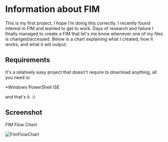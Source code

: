 # Information about FIM 

This is my first project, I hope I'm doing this correctly. I recently found interest in FIM and wanted to get to work. Days of research and failure I finally managed to create a FIM that let's me know whenever one of my files is changed/accessed. Below is a chart explaining what I created, how it works, and what it will output.


## Requirements  
It's a relatively easy project that doesn't require to download anything, all you need is: 

*Windows PowerShell ISE

and that's it. :)





## Screenshot ##

*FIM Flow Chart*

![FimFlowChart](https://user-images.githubusercontent.com/97482861/171970332-13368098-86bd-456d-adf6-b9cc9f0ed41e.jpeg)


